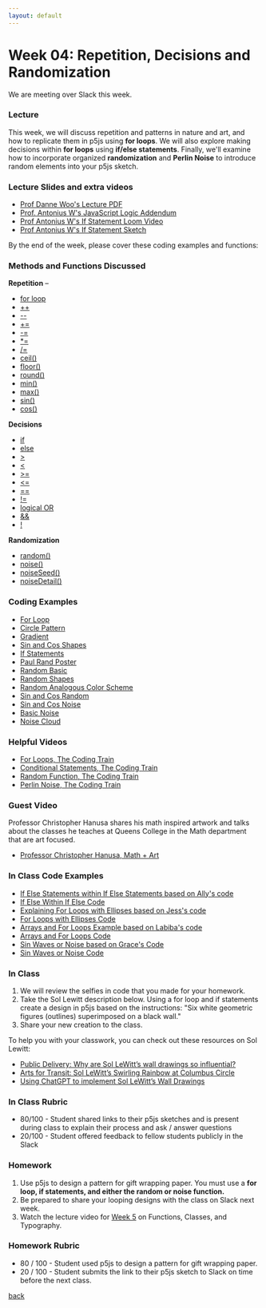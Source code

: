 ```yaml
---
layout: default
---
```


# Week 04: Repetition, Decisions and Randomization

We are meeting over Slack this week.

### Lecture
This week, we will discuss repetition and patterns in nature and art, and how to replicate them in p5js using **for loops**. We will also explore making decisions within **for loops** using **if/else statements**. Finally, we'll examine how to incorporate organized **randomization** and **Perlin Noise** to introduce random elements into your p5js sketch.

### Lecture Slides and extra videos
- [Prof Danne Woo's Lecture PDF](https://teaching-files.s3.us-east-2.amazonaws.com/creativecoding/lectures/creativecoding_week04.pdf)
- [Prof. Antonius W's JavaScript Logic Addendum](https://docs.google.com/presentation/d/16I28UfhgwojjMt64t4LPptjOdL4H-j39O3EW1yLE_fk/edit?usp=sharing)
- [Prof Antonius W's If Statement Loom Video](https://www.loom.com/share/b72c42cd43a34db9842716e674af6112?sid=4b0a9b73-3daf-4d70-a93d-63f8a02f3cee)
- [Prof Antonius W's If Statement Sketch](https://editor.p5js.org/awcuny/sketches/fu58-dFT9)

By the end of the week, please cover these coding examples and functions:

### Methods and Functions Discussed
**Repetition** –
- [for loop](https://p5js.org/reference/p5/for/)
- [++](https://processing.org/reference/increment.html)
- [--](https://processing.org/reference/decrement.html)
- [+=](https://processing.org/reference/addassign.html)
- [-=](https://processing.org/reference/subtractassign.html)
- [*=](https://processing.org/reference/multiplyassign.html)
- [/=](https://processing.org/reference/divideassign.html)
- [ceil()](https://p5js.org/reference/#/p5/ceil)
- [floor()](https://p5js.org/reference/p5/floor/)
- [round()](https://p5js.org/reference/p5/round/)
- [min()](https://p5js.org/reference/p5/min/)
- [max()](https://p5js.org/reference/p5/max/)
- [sin()](https://p5js.org/reference/p5/sin/)
- [cos()](https://p5js.org/reference/p5/cos/)

**Decisions**
- [if](https://p5js.org/reference/p5/if-else/)
- [else](https://p5js.org/reference/#/p5/if-else/)
- [>](https://p5js.org/reference/p5/%3E/)
- [<](https://p5js.org/reference/p5/%3C/)
- [>=](https://p5js.org/reference/p5/%3E=/)
- [<=](https://p5js.org/reference/p5/%3C=/)
- [==](https://processing.org/reference/equality.html)
- [!=](https://processing.org/reference/inequality.html)
- [logical OR](https://processing.org/reference/logicalOR.html)
- [&&](https://processing.org/reference/logicalAND.html)
- [!](https://processing.org/reference/logicalNOT.html)

**Randomization**
- [random()](https://p5js.org/reference/p5/random/)
- [noise()](https://p5js.org/reference/p5/noise/)
- [noiseSeed()](https://p5js.org/reference/p5/noiseseed/)
- [noiseDetail()](https://p5js.org/reference/p5/noisedetail/)

### Coding Examples
- [For Loop](https://editor.p5js.org/dannewoo/sketches/2HQ3T-cRr)
- [Circle Pattern](https://editor.p5js.org/dannewoo/sketches/3Qs65ZRHN)
- [Gradient](https://editor.p5js.org/dannewoo/sketches/dg1jRmBUg)
- [Sin and Cos Shapes](https://editor.p5js.org/dannewoo/sketches/YAsnGMTIk)
- [If Statements](https://editor.p5js.org/dannewoo/sketches/F4D5IQQq7)
- [Paul Rand Poster](https://editor.p5js.org/dannewoo/sketches/QVA9CRdmI)
- [Random Basic](https://editor.p5js.org/dannewoo/sketches/D8-rTCDib)
- [Random Shapes](https://editor.p5js.org/dannewoo/sketches/hppg6Z3V2)
- [Random Analogous Color Scheme](https://editor.p5js.org/dannewoo/sketches/mxdUyFSx4)
- [Sin and Cos Random](https://editor.p5js.org/dannewoo/sketches/lyltZbNMG)
- [Sin and Cos Noise](https://editor.p5js.org/dannewoo/sketches/NNTlj8wwk)
- [Basic Noise](https://editor.p5js.org/dannewoo/sketches/L4nfZ7O1l)
- [Noise Cloud](https://editor.p5js.org/dannewoo/sketches/2YLjj496n)

### Helpful Videos
- [For Loops, The Coding Train](https://www.youtube.com/watch?v=xyclhIu2WDY)
- [Conditional Statements, The Coding Train](https://www.youtube.com/watch?v=1Osb_iGDdjk)
- [Random Function, The Coding Train](https://www.youtube.com/watch?v=nfmV2kuQKwA)
- [Perlin Noise, The Coding Train](https://www.youtube.com/watch?v=Qf4dIN99e2w&amp;list=PLRqwX-V7Uu6bgPNQAdxQZpJuJCjeOr7VD)

### Guest Video
Professor Christopher Hanusa shares his math inspired artwork and talks about the classes he teaches at Queens College in the Math department that are art focused.

- [Professor Christopher Hanusa, Math + Art](https://www.youtube.com/watch?v=1vtDsNh6G8w)

### In Class Code Examples
- [If Else Statements within If Else Statements based on Ally's code](https://www.loom.com/share/4d9c86f0365a4ec6aa54bb520ff58e8d?sid=f753d429-3655-45e0-8c02-e1bba8fecd0c)
- [If Else Within If Else Code](https://editor.p5js.org/awcuny/sketches/DG90iIrOdp)
- [Explaining For Loops with Ellipses based on Jess's code](https://www.loom.com/share/2f34f83a73544e60809ef012bf4595d9?sid=1ab826b3-a768-4b86-96fc-c91b3fcbbc73)
- [For Loops with Ellipses Code](https://editor.p5js.org/awcuny/sketches/_s0tuOqNm)
- [Arrays and For Loops Example based on Labiba's code](https://www.loom.com/share/35ca20b525d94b8daabd15ae83f21262?sid=6963081b-a012-4898-8b45-b5579aaccf35)
- [Arrays and For Loops Code](https://editor.p5js.org/awcuny/sketches/_s0tuOqNm)
- [Sin Waves or Noise based on Grace's Code](https://www.loom.com/share/e6f1f54fb1e54fd88432e33ff3776dd6?sid=5c9b32b4-b9ed-4b84-93b5-407116154dec)
- [Sin Waves or Noise Code](https://editor.p5js.org/awcuny/sketches/rfQJox_74)

### In Class
1. We will review the selfies in code that you made for your homework.
2. Take the Sol Lewitt description below. Using a for loop and if statements create a design in p5js based on the instructions: "Six white geometric figures (outlines) superimposed on a black wall."
4. Share your new creation to the class.

To help you with your classwork, you can check out these resources on Sol Lewitt:

- [Public Delivery: Why are Sol LeWitt’s wall drawings so influential?
](https://publicdelivery.org/sol-lewitt-wall-drawings/)
- [Arts for Transit: Sol LeWitt’s Swirling Rainbow at Columbus Circle](http://www.artsobserver.com/2011/09/16/arts-for-transit-a-sol-lewitt-rainbow-at-columbus-circle/)
- [Using ChatGPT to implement Sol LeWitt’s Wall Drawings](https://www.amygoodchild.com/blog/chatgpt-sol-lewitt-wall-drawings)

### In Class Rubric
- 80/100 - Student shared links to their p5js sketches and is present during class to explain their process and ask / answer questions
- 20/100 - Student offered feedback to fellow students publicly in the Slack

### Homework
1. Use p5js to design a pattern for gift wrapping paper. You must use a **for loop, if statements, and either the random or noise function.**  
2. Be prepared to share your looping designs with the class on Slack next week.
3. Watch the lecture video for [Week 5](https://youtu.be/JxMa1Nt_5bQ?si=acRlEClfinWo_wcT) on Functions, Classes, and Typography.

### Homework Rubric
- 80 / 100 - Student used p5js to design a pattern for gift wrapping paper.
- 20 / 100 - Student submits the link to their p5js sketch to Slack on time before the next class.

[back](./)
